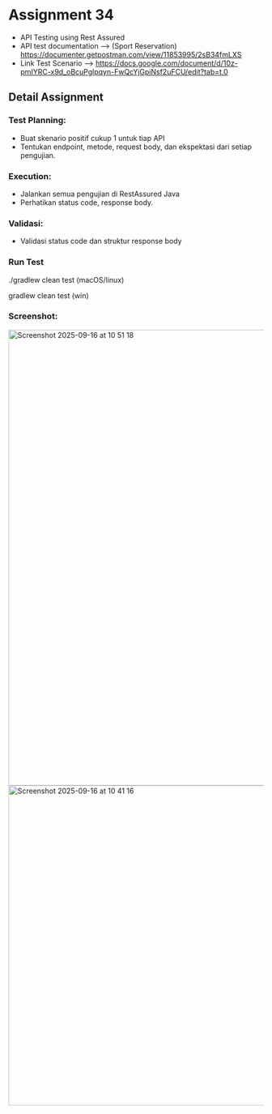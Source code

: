 # Assignment 34 
* API Testing using Rest Assured
* API test documentation --> (Sport Reservation) https://documenter.getpostman.com/view/11853995/2sB34fmLXS
* Link Test Scenario --> https://docs.google.com/document/d/10z-pmIYRC-x9d_oBcuPglpqyn-FwQcYjGpiNsf2uFCU/edit?tab=t.0

## Detail Assignment
### Test Planning:
* Buat skenario positif cukup 1 untuk tiap API
* Tentukan endpoint, metode, request body, dan ekspektasi dari setiap pengujian.
### Execution:
* Jalankan semua pengujian di RestAssured Java
* Perhatikan status code, response body.
### Validasi:
* Validasi status code dan struktur response body

### Run Test

./gradlew clean test (macOS/linux)

gradlew clean test (win)

### Screenshot:
<img width="1440" height="900" alt="Screenshot 2025-09-16 at 10 51 18" src="https://github.com/user-attachments/assets/79f5b30d-9694-4152-96c2-99fceb01ce1d" />

<img width="1378" height="632" alt="Screenshot 2025-09-16 at 10 41 16" src="https://github.com/user-attachments/assets/217a5ae3-99f5-44d4-8ae7-8d6db5f07c23" />





